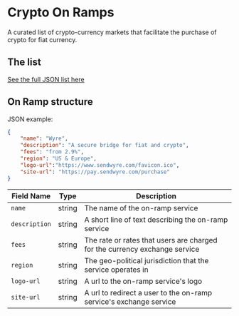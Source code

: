 # Crypto On Ramps

A curated list of crypto-currency markets that facilitate the purchase of crypto for fiat currency.

## The list

[See the full JSON list here](https://raw.githubusercontent.com/status-im/crypto-on-ramps/master/ramps.json)

## On Ramp structure

JSON example:

```json
{
    "name": "Wyre",
    "description": "A secure bridge for fiat and crypto",
    "fees": "from 2.9%",
    "region": "US & Europe",
    "logo-url":"https://www.sendwyre.com/favicon.ico",
    "site-url": "https://pay.sendwyre.com/purchase"
}
```

|Field Name|Type|Description|
|---|---|---|
|`name`|string|The name of the on-ramp service|
|`description`|string|A short line of text describing the on-ramp service|
|`fees`|string|The rate or rates that users are charged for the currency exchange service|
|`region`|string|The geo-political jurisdiction that the service operates in|
|`logo-url`|string|A url to the on-ramp service's logo|
|`site-url`|string|A url to redirect a user to the on-ramp service's exchange service|